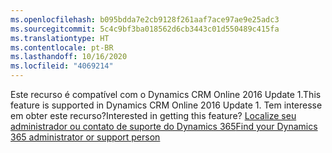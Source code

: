 ```yaml
---
ms.openlocfilehash: b095bdda7e2cb9128f261aaf7ace97ae9e25adc3
ms.sourcegitcommit: 5c4c9bf3ba018562d6cb3443c01d550489c415fa
ms.translationtype: HT
ms.contentlocale: pt-BR
ms.lasthandoff: 10/16/2020
ms.locfileid: "4069214"
---
```

<span data-ttu-id="44dae-101">Este recurso é compatível com o Dynamics CRM Online 2016 Update 1.</span><span class="sxs-lookup"><span data-stu-id="44dae-101">This feature is supported in Dynamics CRM Online 2016 Update 1.</span></span> <span data-ttu-id="44dae-102">Tem interesse em obter este recurso?</span><span class="sxs-lookup"><span data-stu-id="44dae-102">Interested in getting this feature?</span></span> [<span data-ttu-id="44dae-103">Localize seu administrador ou contato de suporte do Dynamics 365</span><span class="sxs-lookup"><span data-stu-id="44dae-103">Find your Dynamics 365 administrator or support person</span></span>](https://docs.microsoft.com/dynamics365/customerengagement/on-premises/basics/find-administrator-support)
